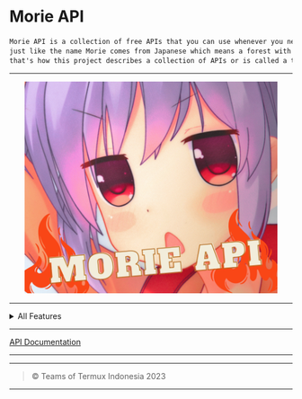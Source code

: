 # Morie API

```txt
Morie API is a collection of free APIs that you can use whenever you need,
just like the name Morie comes from Japanese which means a forest with many trees, 
that's how this project describes a collection of APIs or is called a tree.
```

____

<div align="center">
    <img src="/icon.png" alt="icon" width="450px">
</div>

____

<details>
  <summary>All Features</summary>
  
  <pre>
  + FACEBOOK DOWNLOADER API
  + YOUTEBE DOWNLOADER API
  + TIKTOK DOWNLOADER API
  + BMKG  API INDONESIA
  + OTAKUDESU API
  + NEWS ANIME  API  [kaorinusantara]
  + GMAIL API
  + GET IP ADDRESS API 
  + INSTAGRAM API
  + TEXT PRO (TEXT TO IMAGE)  API

  </pre>

</details>

_____

[API Documentation](Documentation.md)

_____


____

> © Teams of Termux Indonesia 2023
____
